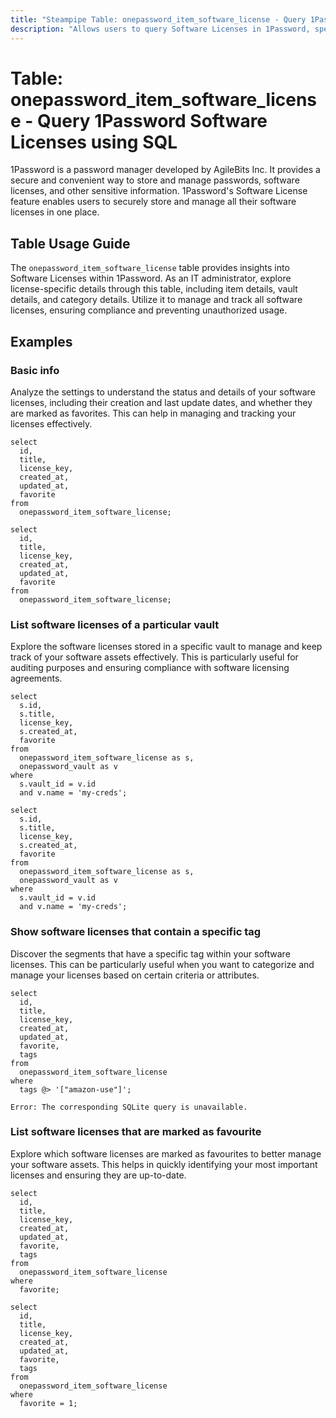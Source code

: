```yaml
---
title: "Steampipe Table: onepassword_item_software_license - Query 1Password Software Licenses using SQL"
description: "Allows users to query Software Licenses in 1Password, specifically the item details, vault details, and category details, providing insights into software license management."
---
```


# Table: onepassword_item_software_license - Query 1Password Software Licenses using SQL

1Password is a password manager developed by AgileBits Inc. It provides a secure and convenient way to store and manage passwords, software licenses, and other sensitive information. 1Password's Software License feature enables users to securely store and manage all their software licenses in one place.

## Table Usage Guide

The `onepassword_item_software_license` table provides insights into Software Licenses within 1Password. As an IT administrator, explore license-specific details through this table, including item details, vault details, and category details. Utilize it to manage and track all software licenses, ensuring compliance and preventing unauthorized usage.

## Examples

### Basic info
Analyze the settings to understand the status and details of your software licenses, including their creation and last update dates, and whether they are marked as favorites. This can help in managing and tracking your licenses effectively.

```sql+postgres
select
  id,
  title,
  license_key,
  created_at,
  updated_at,
  favorite
from
  onepassword_item_software_license;
```

```sql+sqlite
select
  id,
  title,
  license_key,
  created_at,
  updated_at,
  favorite
from
  onepassword_item_software_license;
```

### List software licenses of a particular vault
Explore the software licenses stored in a specific vault to manage and keep track of your software assets effectively. This is particularly useful for auditing purposes and ensuring compliance with software licensing agreements.

```sql+postgres
select
  s.id,
  s.title,
  license_key,
  s.created_at,
  favorite
from
  onepassword_item_software_license as s,
  onepassword_vault as v
where
  s.vault_id = v.id
  and v.name = 'my-creds';
```

```sql+sqlite
select
  s.id,
  s.title,
  license_key,
  s.created_at,
  favorite
from
  onepassword_item_software_license as s,
  onepassword_vault as v
where
  s.vault_id = v.id
  and v.name = 'my-creds';
```

### Show software licenses that contain a specific tag
Discover the segments that have a specific tag within your software licenses. This can be particularly useful when you want to categorize and manage your licenses based on certain criteria or attributes.

```sql+postgres
select
  id,
  title,
  license_key,
  created_at,
  updated_at,
  favorite,
  tags
from
  onepassword_item_software_license
where
  tags @> '["amazon-use"]';
```

```sql+sqlite
Error: The corresponding SQLite query is unavailable.
```

### List software licenses that are marked as favourite
Explore which software licenses are marked as favourites to better manage your software assets. This helps in quickly identifying your most important licenses and ensuring they are up-to-date.

```sql+postgres
select
  id,
  title,
  license_key,
  created_at,
  updated_at,
  favorite,
  tags
from
  onepassword_item_software_license
where
  favorite;
```

```sql+sqlite
select
  id,
  title,
  license_key,
  created_at,
  updated_at,
  favorite,
  tags
from
  onepassword_item_software_license
where
  favorite = 1;
```
